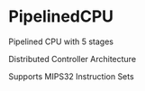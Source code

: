 # PipelinedCPU

Pipelined CPU with 5 stages

Distributed Controller Architecture

Supports MIPS32 Instruction Sets
